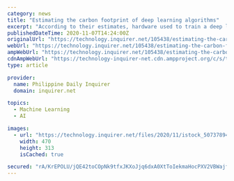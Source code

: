 ```yaml
---
category: news
title: "Estimating the carbon footprint of deep learning algorithms"
excerpt: "According to their estimates, hardware used to train a deep learning algorithm can use worrying amounts of energy from an environmental standpoint. Whether browsing movies suggested by Netflix ..."
publishedDateTime: 2020-11-07T14:24:00Z
originalUrl: "https://technology.inquirer.net/105438/estimating-the-carbon-footprint-of-deep-learning-algorithms"
webUrl: "https://technology.inquirer.net/105438/estimating-the-carbon-footprint-of-deep-learning-algorithms"
ampWebUrl: "https://technology.inquirer.net/105438/estimating-the-carbon-footprint-of-deep-learning-algorithms/amp"
cdnAmpWebUrl: "https://technology-inquirer-net.cdn.ampproject.org/c/s/technology.inquirer.net/105438/estimating-the-carbon-footprint-of-deep-learning-algorithms/amp"
type: article

provider:
  name: Philippine Daily Inquirer
  domain: inquirer.net

topics:
  - Machine Learning
  - AI

images:
  - url: "https://technology.inquirer.net/files/2020/11/istock_507378942.23add102050.w768-470x313.jpg"
    width: 470
    height: 313
    isCached: true

secured: "rA/KrEPOLU/jQE42toCOpNk9tfxJKXoJjq6dxA0XtToIekmaHocPXV2VBWajfI1tKZd65DgVOJdL4Ddql5vF2XNzKuEiSJurhcmSSps0/Py/v1JPBwl/fQ8HUERy4T6HHEcz1+EqLekBKzce0H9o++FG7m5294BiT2CqCdtx0dOk330DlOYnWh5yGoqwTqItN8USpjVO+X0T5O0T+AhIkgVAJaHlWhf7AiOsF3xSOCH48ZGhYaBszKLTj2NgBDI8uJp+1pBtlz+n1gSZD0DO3d6IT79H/z8IGLs/I7D+GfPa6qGJgCdxfupXv5ggrLjm1xXf5ZRikmDtdIb3pdm0HA0xIDgWy6KsYun3y15wXBo=;V4bh0pP9fA2yoaQNqN7qNQ=="
---
```


